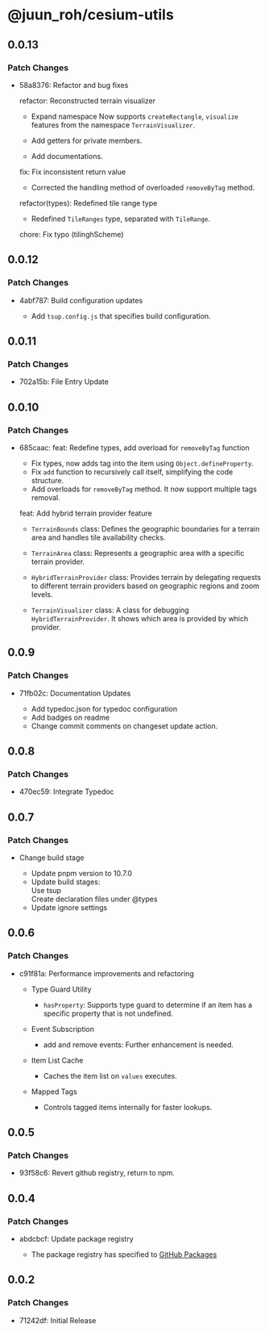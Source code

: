 # @juun_roh/cesium-utils

## 0.0.13

### Patch Changes

- 58a8376: Refactor and bug fixes

  refactor: Reconstructed terrain visualizer

  - Expand namespace
    Now supports `createRectangle`, `visualize` features from the namespace `TerrainVisualizer`.

  - Add getters for private members.
  - Add documentations.

  fix: Fix inconsistent return value

  - Corrected the handling method of overloaded `removeByTag` method.

  refactor(types): Redefined tile range type

  - Redefined `TileRanges` type, separated with `TileRange`.

  chore: Fix typo (tilinghScheme)

## 0.0.12

### Patch Changes

- 4abf787: Build configuration updates

  - Add `tsup.config.js` that specifies build configuration.

## 0.0.11

### Patch Changes

- 702a15b: File Entry Update

## 0.0.10

### Patch Changes

- 685caac: feat: Redefine types, add overload for `removeByTag` function

  - Fix types, now adds tag into the item using `Object.defineProperty`.
  - Fix `add` function to recursively call itself, simplifying the code structure.
  - Add overloads for `removeByTag` method. It now support multiple tags removal.

  feat: Add hybrid terrain provider feature

  - `TerrainBounds` class:
    Defines the geographic boundaries for a terrain area and handles tile availability checks.

  - `TerrainArea` class:
    Represents a geographic area with a specific terrain provider.

  - `HybridTerrainProvider` class:
    Provides terrain by delegating requests to different terrain providers
    based on geographic regions and zoom levels.

  - `TerrainVisualizer` class:
    A class for debugging `HybridTerrainProvider`. It shows which area is provided by which provider.

## 0.0.9

### Patch Changes

- 71fb02c: Documentation Updates

  - Add typedoc.json for typedoc configuration
  - Add badges on readme
  - Change commit comments on changeset update action.

## 0.0.8

### Patch Changes

- 470ec59: Integrate Typedoc

## 0.0.7

### Patch Changes

- Change build stage

  - Update pnpm version to 10.7.0
  - Update build stages:  
    Use tsup  
    Create declaration files under @types
  - Update ignore settings

## 0.0.6

### Patch Changes

- c91f81a: Performance improvements and refactoring

  - Type Guard Utility

    - `hasProperty`: Supports type guard to determine if an item has a specific property that is not undefined.

  - Event Subscription

    - add and remove events: Further enhancement is needed.

  - Item List Cache

    - Caches the item list on `values` executes.

  - Mapped Tags
    - Controls tagged items internally for faster lookups.

## 0.0.5

### Patch Changes

- 93f58c6: Revert github registry, return to npm.

## 0.0.4

### Patch Changes

- abdcbcf: Update package registry

  - The package registry has specified to [GitHub Packages](https://npm.pkg.github.com/)

## 0.0.2

### Patch Changes

- 71242df: Initial Release
